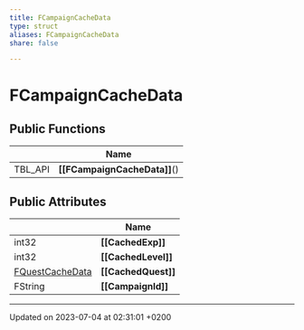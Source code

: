 ```yaml
---
title: FCampaignCacheData
type: struct
aliases: FCampaignCacheData
share: false

---
```


# FCampaignCacheData





## Public Functions

|                | Name           |
| -------------- | -------------- |
| TBL_API | **[[FCampaignCacheData]]**() |

## Public Attributes

|                | Name           |
| -------------- | -------------- |
| int32 | **[[CachedExp]]**  |
| int32 | **[[CachedLevel]]**  |
| [FQuestCacheData](/docs/SDK/Source/Classes/structFQuestCacheData.md) | **[[CachedQuest]]**  |
| FString | **[[CampaignId]]**  |

-------------------------------

Updated on 2023-07-04 at 02:31:01 +0200
